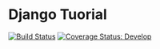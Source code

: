 # Django Tuorial

[![Build Status](https://app.travis-ci.com/rafik-the-student/swe1-app.svg?token=osxHsE3nb64TwQaWx4Bm&branch=main)](https://app.travis-ci.com/rafik-the-student/swe1-app)
[![Coverage Status: Develop](https://coveralls.io/repos/github/rafik-the-student/swe1-app/badge.svg?branch=develop)](https://coveralls.io/github/rafik-the-student/swe1-app?branch=develop)
